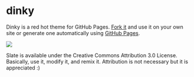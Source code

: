 dinky
=====

Dinky is a red hot theme for GitHub Pages. [Fork it](https://github.com/broccolini/dinky/fork_select) and use it on your own site or generate one automatically using [GitHub Pages](http://pages.github.com).

![](/images/dinky-example.png)

Slate is available under the Creative Commons Attribution 3.0 License. Basically, use it, modify it, and remix it. Attribution is not necessary but it is appreciated :)
